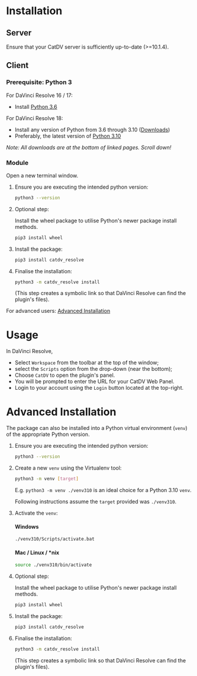 # Installation
## Server
Ensure that your CatDV server is sufficiently up-to-date (>=10.1.4).

## Client
### Prerequisite: Python 3
For DaVinci Resolve 16 / 17:
- Install [Python 3.6](https://www.python.org/downloads/release/python-368/)

For DaVinci Resolve 18:
- Install any version of Python from 3.6 through 3.10 ([Downloads](https://www.python.org/downloads))
- Preferably, the latest version of [Python 3.10](https://www.python.org/downloads/release/python-3109/)

*Note: All downloads are at the bottom of linked pages. Scroll down!*
### Module
Open a new terminal window. 

1) Ensure you are executing the intended python version:
    ```bash
    python3 --version
2) Optional step:

   Install the wheel package to utilise Python's newer package install methods.
   ```bash
   pip3 install wheel
   ```
3) Install the package:
    ```bash
    pip3 install catdv_resolve
    ```
4) Finalise the installation:
    ```bash
    python3 -m catdv_resolve install
    ```
    (This step creates a symbolic link so that DaVinci Resolve can find the plugin's files).

For advanced users: [Advanced Installation](#advanced-installation)

# Usage
In DaVinci Resolve, 
- Select `Workspace` from the toolbar at the top of the window;
- select the `Scripts` option from the drop-down (near the bottom); 
- Choose `CatDV` to open the plugin's panel.
- You will be prompted to enter the URL for your CatDV Web Panel.
- Login to your account using the `Login` button located at the top-right.

# Advanced Installation
The package can also be installed into a Python virtual environment (`venv`) of the appropriate Python version.
1) Ensure you are executing the intended python version:
    ```bash
    python3 --version
    ```
2) Create a new `venv` using the Virtualenv tool:
    ```bash
    python3 -m venv [target]
    ```
    E.g. `python3 -m venv ./venv310` is an ideal choice for a Python 3.10 `venv`.

    Following instructions assume the `target` provided was `./venv310`.
3) Activate the `venv`:
    #### Windows
    ```cmd
    ./venv310/Scripts/activate.bat
    ```
    #### Mac / Linux / *nix
    ```bash
    source ./venv310/bin/activate
    ```
4) Optional step:

   Install the wheel package to utilise Python's newer package install methods.
   ```bash
   pip3 install wheel
   ```
5) Install the package:
    ```bash
    pip3 install catdv_resolve
    ```
6) Finalise the installation:
    ```bash
    python3 -m catdv_resolve install
    ```
    (This step creates a symbolic link so that DaVinci Resolve can find the plugin's files).
    